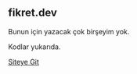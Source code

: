 ## fikret.dev

Bunun için yazacak çok birşeyim yok.

Kodlar yukarıda.

[Siteye Git](https://fikret.dev/)
